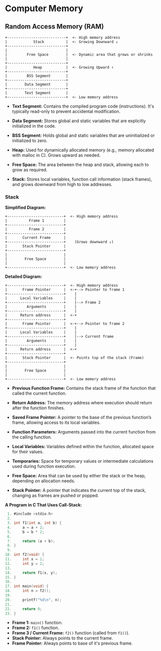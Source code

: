 # Computer Memory
## Random Access Memory (RAM)
```plaintext
+---------------------------+  <- High memory address
|            Stack          |  <- Growing Downward ↓
+---------------------------+
|                           |
|         Free Space        |  <- Dynamic area that grows or shrinks
|                           |
+---------------------------+
|            Heap           |  <- Growing Upward ↑
+---------------------------+
|         BSS Segment       |
+---------------------------+
|        Data Segment       |
+---------------------------+
|        Text Segment       |
+---------------------------+  <- Low memory address
```

- **Text Segment:** Contains the compiled program code (instructions). It's typically read-only to prevent accidental modification.

- **Data Segment:** Stores global and static variables that are explicitly initialized in the code.

- **BSS Segment:** Holds global and static variables that are uninitialized or initialized to zero.

- **Heap:** Used for dynamically allocated memory (e.g., memory allocated with malloc in C). Grows upward as needed.

- **Free Space:** The area between the heap and stack, allowing each to grow as required.

- **Stack:** Stores local variables, function call information (stack frames), and grows downward from high to low addresses.

### Stack
**Simplified Diagram:**
```plaintext
+--------------------------+  <- High memory address
|          Frame 1         |
+--------------------------+
|          Frame 2         |
+--------------------------+
|       Current Frame      |
+--------------------------+    (Grows downward ↓)
|       Stack Pointer      |
+--------------------------+
|                          |
|        Free Space        |
|                          |
+--------------------------+  <- Low memory address
```

**Detailed Diagram:**
```plaintext
+--------------------------+  <- High memory address
|       Frame Pointer      |  <-+--> Pointer to frame 1
+--------------------------+    |
|      Local Variables     |    |
+--------------------------+    |--> Frame 2
|         Arguments        |    |
+--------------------------+    |
|      Return address      |  <-+
+--------------------------+
|       Frame Pointer      |  <-+--> Pointer to frame 2
+--------------------------+    |
|      Local Variables     |    |
+--------------------------+    |--> Current frame
|         Arguments        |    |
+--------------------------+    |
|      Return address      |  <-+
+--------------------------+
|       Stack Pointer      |  <- Points top of the stack (Frame)
+--------------------------+
|                          |
|        Free Space        |
|                          |
+--------------------------+  <- Low memory address
```

- **Previous Function Frame:** Contains the stack frame of the function that called the current function.

- **Return Address:** The memory address where execution should return after the function finishes.

- **Saved Frame Pointer:** A pointer to the base of the previous function’s frame, allowing access to its local variables.

- **Function Parameters:** Arguments passed into the current function from the calling function.

- **Local Variables:** Variables defined within the function, allocated space for their values.

- **Temporaries:** Space for temporary values or intermediate calculations used during function execution.

- **Free Space:** Area that can be used by either the stack or the heap, depending on allocation needs.

- **Stack Pointer:** A pointer that indicates the current top of the stack, changing as frames are pushed or popped.

**A Program in C That Uses Call-Stack:**
```c
 1. #include <stdio.h>
 2.
 3. int f1(int a, int b) {
 4.     a = a + 2;
 5.     b = b * 2;
 6.
 7.     return (a + b);
 8. }
 9.
10. int f2(void) {
11.     int x = 1;
12.     int y = 2;
13.
14.     return f1(x, y);
15. }
16.
17. int main(void) {
18.     int n = f2();
19.
20.     printf("%d\n", n);
21.
22.     return 0;
23. }
```

- **Frame 1:** `main()` function.
- **Frame 2:** `f1()` function.
- **Frame 3 / Current Frame:** `f2()` function (called from `f1()`).
- **Stack Pointer:** Always points to the current frame.
- **Frame Pointer:** Always points to base of it's previous frame.

